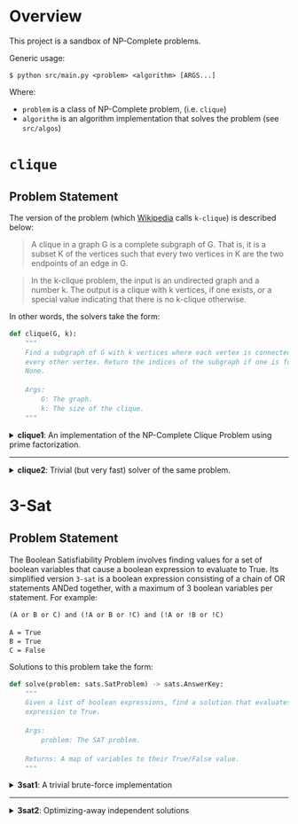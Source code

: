# Overview

This project is a sandbox of NP-Complete problems.

Generic usage:
```
$ python src/main.py <problem> <algorithm> [ARGS...]
```

Where:
* `problem` is a class of NP-Complete problem, (i.e. `clique`)
* `algorithm` is an algorithm implementation that solves the problem (see `src/algos`)


# `clique`

## Problem Statement

The version of the problem (which [Wikipedia](https://en.wikipedia.org/wiki/Clique_problem) calls `k-clique`) is described below:

> A clique in a graph G is a complete subgraph of G. That is, it is a subset K of the vertices such that every two vertices in K are the two endpoints of an edge in G.

> In the k-clique problem, the input is an undirected graph and a number k. The output is a clique with k vertices, if one exists, or a special value indicating that there is no k-clique otherwise.

In other words, the solvers take the form:

```python
def clique(G, k):
    """
    Find a subgraph of G with k vertices where each vertex is connected to
    every other vertex. Return the indices of the subgraph if one is found, or
    None.

    Args:
        G: The graph.
        k: The size of the clique.
    """
```

<details>
  <summary><b>clique1</b>: An implementation of the NP-Complete Clique Problem using prime factorization.</summary>

  ## Theory

  ### 1. Composite numbers are actually just sets

  You can take any set and map the unique elements of that set to prime numbers. Then you can build a representation of that set by multiplying all of the prime numbers together.

  Numbers uniquely divide into a prime decomposition. We can exploit this property to do set operations. For example, a set intersection is the same thing as a [GCD](https://en.wikipedia.org/wiki/Greatest_common_divisor) (greatest common divisor).

  ![sets-as-composites](docs/img/primes-sets.png)

  Note that order is not preserved here because multiplication is commutative.

  ### 2. Graphs could also be reduced similarly

  What if we mapped every vertex in a graph to a unique prime number? We could then multiply all of the neighboring vertices together to get a single composite number.

  ![graphs-as-composites](docs/img/primes-graph.png)

  ### 3. `k-clique` as the GCD of `k` vertices

  If we include the source node in its composite representation, we then end up with an interesting property, which is that a clique of size `k` is just finding `k` numbers with the same divisor.

  ![clique-as-gcd](docs/img/clique-gcd.png)

  ## Algorithm

  1. Represent the input graph as a map `m = {v: c}` where `v` is a unique prime number for each vertex, and `c` is a composite number composed of the product of all reachable nodes. For instance, if `v0` has edges to `v1`, `v2`, `c0 = v0 * v1 * v2`.
  2. For each value `c`, calculate all of its divisors. Each divisor will appear at most once per value `c`. Record the total number of times that each divisor appears in a map.
  3. **The meat of the algorithm.** Each divisor `d` is a clique candidate, so we'll do the following checks:
      1. Check whether the divisor has appeared more than `k` times.
      2. Check whether the divisor has `>=k` vertices `v_x` that fit this criteria:
          * `d` is divisible by the vertex `v_x`. This tells us whether that vertex is part of the clique.
          * `c_x` is divisible by `d`. This tells us whether the vertex can view the whole clique.
      3. If we found at least `k` vertices in step 2, that's the clique! Return it and halt. Otherwise, move on to the next one.

  ## Runtime Complexity

  The runtime complexity appears to be driven by total number of divisors. Each vertex composite `c` has at most `2^p` divisors where `p` is the number of prime factors. The number of divisors for a number in general is given by the formula:

      d(n) = (a+1)(b+1)(c+1)...

  where `a`, `b`, `c`, ... are the exponents of the prime decomposition. In our algorithm, each prime exponent is only ever 1, so the maximum total number of divisors is `2^E` where `E` is the total number of edges connected to a vertex.

  Based on this, the runtime complexity that Clay Institute will hold me to is something like:

      O(V * 2^E)

  In practice, this only gets bad if one node has a _ton_ of edges. Refining the complexity a bit more, if we take `E_worst` to be the total number of edges connected to the busiest node, the runtime complexity is:

      O(V * 2^E_worst)

  ## Empircal Results

  On my 6 year old macbook, I can run the `datasets/5000x20000_8clique.txt` (5,000 vertices x 20,000 edges) testcase in 40s

  ```
  $ python src/main.py clique clique1 --filename=datasets/5000x20000_8clique.txt -k 8
  Total number of divisors: 31176199
  [83, 899, 1480, 2629, 2899, 3776, 4354, 4911]
  ```

</details>

---

<details>
  <summary><b>clique2</b>: Trivial (but very fast) solver of the same problem.</summary>

  This algorithm builds up cliques one by one. Find all cliques of size `N=2`, and then use that list to build all cliques of size `N=3`, etc.

  Example with 10 million vertices and 100 million edges, and one clique of size 8 hidden in the graph.
  ```
  $ python src/main.py clique clique2 --add-clique=6 --vertices=1000 --edges=10000 -k 6
  ...
  {{
      "vertices": [
          626,
          647,
          84,
          480,
          926,
          240
      ]
  }}
  ```

</details>


# 3-Sat

## Problem Statement

The Boolean Satisfiability Problem involves finding values for a set of boolean variables that cause a boolean expression to evaluate to True. Its simplified version `3-sat` is a boolean expression consisting of a chain of OR statements ANDed together, with a maximum of 3 boolean variables per statement. For example:

    (A or B or C) and (!A or B or !C) and (!A or !B or !C)

    A = True
    B = True
    C = False

Solutions to this problem take the form:

```python
def solve(problem: sats.SatProblem) -> sats.AnswerKey:
    """
    Given a list of boolean expressions, find a solution that evaluates the
    expression to True.

    Args:
        problem: The SAT problem.

    Returns: A map of variables to their True/False value.
    """
```

<details>
  <summary><b>3sat1</b>: A trivial brute-force implementation</summary>

  This algorithm builds up a valid solution one expression at a time, keeping track of all of the possible solutions at each step.

  Brief description:

  1. Initialize a list of valid solutions `S` and initialize it with one empty solution (no variables, no values)
  2. For each expression:
        1. Compute all of the valid value combinations `C` that satisfy this expression.
        2. For each existing solution `S` and each combination `C` from above, update `S` to be the combination of `S * C`, throwing out any S & C pairs that are incompatible.
  3. Return the list of remaining valid solutions, if any.

</details>

---

<details>
  <summary><b>3sat2</b>: Optimizing-away independent solutions</summary>

  This algorithm builds off of `3sat1` except attempts to prune "independent" expressions.

  ## Brief Explanation

  Consider an expression:

      (A or B or C) and (B or !C or !D) and (!B or C or !D)

  `A` only appears once in the entire problem, so we can set it to True right away and eliminate any possibilities. There might be a solution where `A` is `False`, but it doesn't matter. If there are any solutions at all, oen of them will set `A=True`.

  Because of this, we can actually just assume that entire expression is also `True` and so will be irrelevant to the rest of hte solution. Setting `A=True` means we can delete this expression and just solve the rest of the problem.

  We can actually do better than that though. `D` only appears in that problem as `!D`. Even though it appears in multiple expressions, and because it always appears in the same form, we can set `D=False` as part of the same solution. Using the same logic as above, we can also remove those expressions and just solve the rest. A variable that only appears in one way (either positive or negative) is _independent_.

  To summarize - we can delete all expressions that have at least 1 independent variable and just solve the subproblem that remains.

  ## Algorithm

  1. For each variable in each expression, record whether that variable appears as a positive or a negative.
  2. List out the variables that only appear as either positive OR negative (not both). Record them in a solution map corresponding to their positive/negative value.
  3. For each expression, if it contains _any_ independent variables, delete it.
  4. Run the `3sat1` algorithm above for the subproblem that remains and append it to the solution from step 2.

</details>
